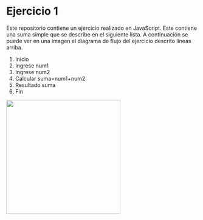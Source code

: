# Ejercicio 1 
Este repositorio contiene un ejercicio realizado en JavaScript. Este contiene una suma simple que se describe en el siguiente lista. A continuación se puede ver en una imagen el diagrama de flujo del ejercicio descrito líneas arriba. 

1. Inicio
2. Ingrese num1
3. Ingrese num2
4. Calcular suma=num1+num2
5. Resultado suma
6. Fin

<img src="http://i67.tinypic.com/i1y82h.jpg" width="300">